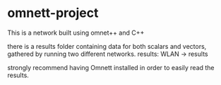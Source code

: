 # omnett-project

This is a network built using omnet++ and C++

there is a results folder containing data for both scalars and vectors, gathered by running two different networks.
results: WLAN -> results

strongly recommend having Omnett installed in order to easily read the results.
